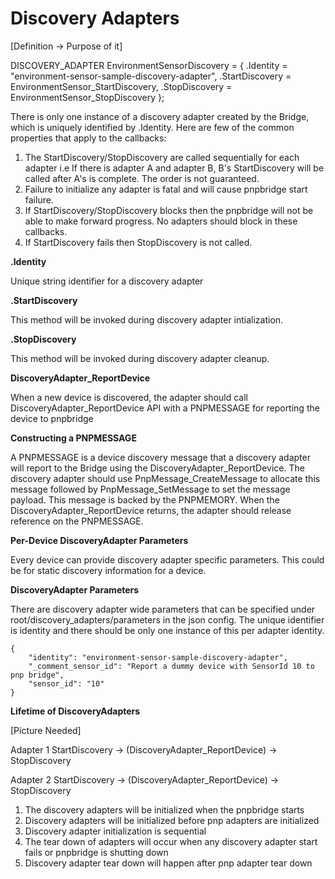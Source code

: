 # Discovery Adapters

[Definition -> Purpose of it]

DISCOVERY_ADAPTER EnvironmentSensorDiscovery = {
    .Identity = "environment-sensor-sample-discovery-adapter",
    .StartDiscovery = EnvironmentSensor_StartDiscovery,
    .StopDiscovery = EnvironmentSensor_StopDiscovery
};

There is only one instance of a discovery adapter created by the Bridge, which is uniquely identified by .Identity. Here are few of the common properties that apply to the callbacks:

1. The StartDiscovery/StopDiscovery are called sequentially for each adapter i.e If there is adapter A and adapter B, B's StartDiscovery will be called after A's is complete. The order is not guaranteed. 
2. Failure to initialize any adapter is fatal and will cause pnpbridge start failure.
3. If StartDiscovery/StopDiscovery blocks then the pnpbridge will not be able to make forward progress. No adapters should block in these callbacks.
4. If StartDiscovery fails then StopDiscovery is not called.

**.Identity**

Unique string identifier for a discovery adapter

**.StartDiscovery**

This method will be invoked during discovery adapter intialization.

**.StopDiscovery**

This method will be invoked during discovery adapter cleanup.

**DiscoveryAdapter_ReportDevice**

When a new device is discovered, the adapter should call DiscoveryAdapter_ReportDevice API with a PNPMESSAGE for reporting the device to pnpbridge

**Constructing a PNPMESSAGE**

A PNPMESSAGE is a device discovery message that a discovery adapter will report to the Bridge using the DiscoveryAdapter_ReportDevice. The discovery adapter should use PnpMessage_CreateMessage to allocate this message followed by PnpMessage_SetMessage to set the message payload. This message is backed by the PNPMEMORY. When the DiscoveryAdapter_ReportDevice returns, the adapter should release reference on the PNPMESSAGE.

**Per-Device DiscoveryAdapter Parameters**

Every device can provide discovery adapter specific parameters. This could be for static discovery information for a device.

**DiscoveryAdapter Parameters**

There are discovery adapter wide parameters that can be specified under root/discovery_adapters/parameters in the json config. The unique identifier is identity and there should be only one instance of this per adapter identity.

    {
        "identity": "environment-sensor-sample-discovery-adapter",
        "_comment_sensor_id": "Report a dummy device with SensorId 10 to pnp bridge",
        "sensor_id": "10"
    }

**Lifetime of DiscoveryAdapters**

[Picture Needed]

Adapter 1
StartDiscovery -> (DiscoveryAdapter_ReportDevice) -> StopDiscovery

Adapter 2
StartDiscovery -> (DiscoveryAdapter_ReportDevice) -> StopDiscovery

1. The discovery adapters will be initialized when the pnpbridge starts
2. Discovery adapters will be initialized before pnp adapters are initialized
3. Discovery adapter initialization is sequential 
4. The tear down of adapters will occur when any discovery adapter start fails or pnpbridge is shutting down
5. Discovery adapter tear down will happen after pnp adapter tear down

